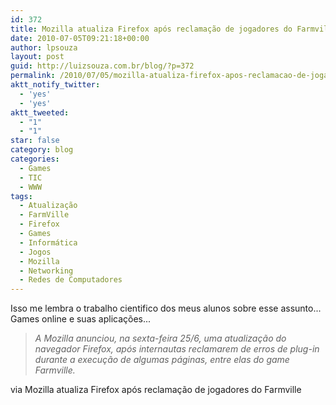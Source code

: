 ```yaml
---
id: 372
title: Mozilla atualiza Firefox após reclamação de jogadores do Farmville
date: 2010-07-05T09:21:18+00:00
author: lpsouza
layout: post
guid: http://luizsouza.com.br/blog/?p=372
permalink: /2010/07/05/mozilla-atualiza-firefox-apos-reclamacao-de-jogadores-do-farmville/
aktt_notify_twitter:
  - 'yes'
  - 'yes'
aktt_tweeted:
  - "1"
  - "1"
star: false
category: blog
categories:
  - Games
  - TIC
  - WWW
tags:
  - Atualização
  - FarmVille
  - Firefox
  - Games
  - Informática
  - Jogos
  - Mozilla
  - Networking
  - Redes de Computadores
---
```

Isso me lembra o trabalho cientifico dos meus alunos sobre esse assunto... Games online e suas aplicações...

> _A Mozilla anunciou, na sexta-feira 25/6, uma atualização do navegador Firefox, após internautas reclamarem de erros de plug-in durante a execução de algumas páginas, entre elas do game Farmville._

via Mozilla atualiza Firefox após reclamação de jogadores do Farmville

